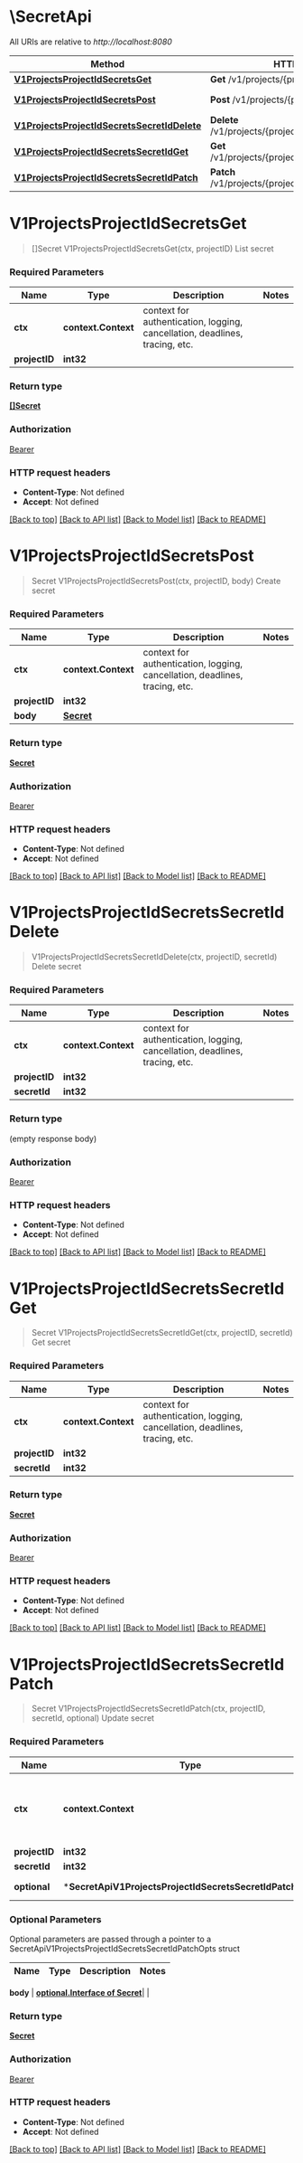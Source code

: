 # \SecretApi

All URIs are relative to *http://localhost:8080*

Method | HTTP request | Description
------------- | ------------- | -------------
[**V1ProjectsProjectIdSecretsGet**](SecretApi.md#V1ProjectsProjectIdSecretsGet) | **Get** /v1/projects/{project_id}/secrets | List secret
[**V1ProjectsProjectIdSecretsPost**](SecretApi.md#V1ProjectsProjectIdSecretsPost) | **Post** /v1/projects/{project_id}/secrets | Create secret
[**V1ProjectsProjectIdSecretsSecretIdDelete**](SecretApi.md#V1ProjectsProjectIdSecretsSecretIdDelete) | **Delete** /v1/projects/{project_id}/secrets/{secret_id} | Delete secret
[**V1ProjectsProjectIdSecretsSecretIdGet**](SecretApi.md#V1ProjectsProjectIdSecretsSecretIdGet) | **Get** /v1/projects/{project_id}/secrets/{secret_id} | Get secret
[**V1ProjectsProjectIdSecretsSecretIdPatch**](SecretApi.md#V1ProjectsProjectIdSecretsSecretIdPatch) | **Patch** /v1/projects/{project_id}/secrets/{secret_id} | Update secret


# **V1ProjectsProjectIdSecretsGet**
> []Secret V1ProjectsProjectIdSecretsGet(ctx, projectID)
List secret

### Required Parameters

Name | Type | Description  | Notes
------------- | ------------- | ------------- | -------------
 **ctx** | **context.Context** | context for authentication, logging, cancellation, deadlines, tracing, etc.
  **projectID** | **int32**|  | 

### Return type

[**[]Secret**](Secret.md)

### Authorization

[Bearer](../README.md#Bearer)

### HTTP request headers

 - **Content-Type**: Not defined
 - **Accept**: Not defined

[[Back to top]](#) [[Back to API list]](../README.md#documentation-for-api-endpoints) [[Back to Model list]](../README.md#documentation-for-models) [[Back to README]](../README.md)

# **V1ProjectsProjectIdSecretsPost**
> Secret V1ProjectsProjectIdSecretsPost(ctx, projectID, body)
Create secret

### Required Parameters

Name | Type | Description  | Notes
------------- | ------------- | ------------- | -------------
 **ctx** | **context.Context** | context for authentication, logging, cancellation, deadlines, tracing, etc.
  **projectID** | **int32**|  | 
  **body** | [**Secret**](Secret.md)|  | 

### Return type

[**Secret**](Secret.md)

### Authorization

[Bearer](../README.md#Bearer)

### HTTP request headers

 - **Content-Type**: Not defined
 - **Accept**: Not defined

[[Back to top]](#) [[Back to API list]](../README.md#documentation-for-api-endpoints) [[Back to Model list]](../README.md#documentation-for-models) [[Back to README]](../README.md)

# **V1ProjectsProjectIdSecretsSecretIdDelete**
> V1ProjectsProjectIdSecretsSecretIdDelete(ctx, projectID, secretId)
Delete secret

### Required Parameters

Name | Type | Description  | Notes
------------- | ------------- | ------------- | -------------
 **ctx** | **context.Context** | context for authentication, logging, cancellation, deadlines, tracing, etc.
  **projectID** | **int32**|  | 
  **secretId** | **int32**|  | 

### Return type

 (empty response body)

### Authorization

[Bearer](../README.md#Bearer)

### HTTP request headers

 - **Content-Type**: Not defined
 - **Accept**: Not defined

[[Back to top]](#) [[Back to API list]](../README.md#documentation-for-api-endpoints) [[Back to Model list]](../README.md#documentation-for-models) [[Back to README]](../README.md)

# **V1ProjectsProjectIdSecretsSecretIdGet**
> Secret V1ProjectsProjectIdSecretsSecretIdGet(ctx, projectID, secretId)
Get secret

### Required Parameters

Name | Type | Description  | Notes
------------- | ------------- | ------------- | -------------
 **ctx** | **context.Context** | context for authentication, logging, cancellation, deadlines, tracing, etc.
  **projectID** | **int32**|  | 
  **secretId** | **int32**|  | 

### Return type

[**Secret**](Secret.md)

### Authorization

[Bearer](../README.md#Bearer)

### HTTP request headers

 - **Content-Type**: Not defined
 - **Accept**: Not defined

[[Back to top]](#) [[Back to API list]](../README.md#documentation-for-api-endpoints) [[Back to Model list]](../README.md#documentation-for-models) [[Back to README]](../README.md)

# **V1ProjectsProjectIdSecretsSecretIdPatch**
> Secret V1ProjectsProjectIdSecretsSecretIdPatch(ctx, projectID, secretId, optional)
Update secret

### Required Parameters

Name | Type | Description  | Notes
------------- | ------------- | ------------- | -------------
 **ctx** | **context.Context** | context for authentication, logging, cancellation, deadlines, tracing, etc.
  **projectID** | **int32**|  | 
  **secretId** | **int32**|  | 
 **optional** | ***SecretApiV1ProjectsProjectIdSecretsSecretIdPatchOpts** | optional parameters | nil if no parameters

### Optional Parameters
Optional parameters are passed through a pointer to a SecretApiV1ProjectsProjectIdSecretsSecretIdPatchOpts struct

Name | Type | Description  | Notes
------------- | ------------- | ------------- | -------------


 **body** | [**optional.Interface of Secret**](Secret.md)|  | 

### Return type

[**Secret**](Secret.md)

### Authorization

[Bearer](../README.md#Bearer)

### HTTP request headers

 - **Content-Type**: Not defined
 - **Accept**: Not defined

[[Back to top]](#) [[Back to API list]](../README.md#documentation-for-api-endpoints) [[Back to Model list]](../README.md#documentation-for-models) [[Back to README]](../README.md)

